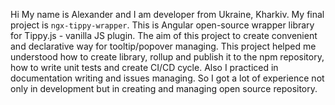 Hi
My name is Alexander and I am developer from Ukraine, Kharkiv.
My final project is `ngx-tippy-wrapper`. This is Angular open-source wrapper library for Tippy.js - vanilla JS plugin. The aim of this project to create convenient and declarative way for tooltip/popover managing.
This project helped me understood how to create library, rollup and publish it to the npm repository, how to write unit tests and create CI/CD cycle. Also I practiced in documentation writing and issues managing. So I got a lot of experience not only in development but in creating and managing open source repository.
